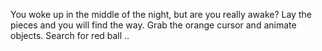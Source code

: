 You woke up in the middle of the night, but are you really awake?
Lay the pieces and you will find the way.
Grab the orange cursor and animate objects.
Search for red ball ..